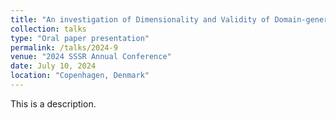 ```yaml
---
title: "An investigation of Dimensionality and Validity of Domain-general and Domain-specific Writing Self-efficacy Scales"
collection: talks
type: "Oral paper presentation"
permalink: /talks/2024-9
venue: "2024 SSSR Annual Conference"
date: July 10, 2024
location: "Copenhagen, Denmark"
---
```


This is a description.
